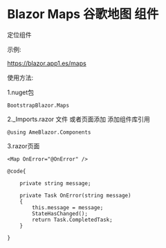 # Blazor Maps 谷歌地图 组件

定位组件

示例:

https://blazor.app1.es/maps

使用方法:

1.nuget包

```BootstrapBlazor.Maps```

2._Imports.razor 文件 或者页面添加 添加组件库引用

```@using AmeBlazor.Components```


3.razor页面
```
<Map OnError="@OnError" />

```
```
@code{

    private string message;

    private Task OnError(string message)
    {
        this.message = message;
        StateHasChanged();
        return Task.CompletedTask;
    }

} 
```